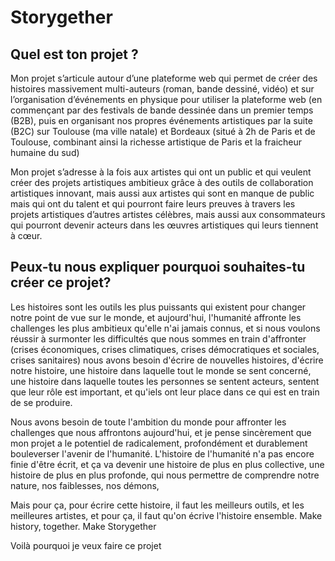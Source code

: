 # Storygether
## Quel est ton projet ?
Mon projet s’articule autour d’une plateforme web qui permet de créer des histoires massivement multi-auteurs (roman, bande dessiné, vidéo) et sur l’organisation d’événements en physique pour utiliser la plateforme web (en commençant par des festivals de bande dessinée dans un premier temps (B2B), puis en organisant nos propres événements artistiques par la suite (B2C) sur Toulouse (ma ville natale) et Bordeaux (situé à 2h de Paris et de Toulouse, combinant ainsi la richesse artistique de Paris et la fraicheur humaine du sud)

Mon projet s’adresse à la fois aux artistes qui ont un public et qui veulent créer des projets artistiques ambitieux grâce à des outils de collaboration artistiques innovant, mais aussi aux artistes qui sont en manque de public mais qui ont du talent et qui pourront faire leurs preuves à travers les projets artistiques d’autres artistes célèbres, mais aussi aux consommateurs qui pourront devenir acteurs dans les œuvres artistiques qui leurs tiennent à cœur.

## Peux-tu nous expliquer pourquoi souhaites-tu créer ce projet?
Les histoires sont les outils les plus puissants qui existent pour changer notre point de vue sur le monde, et aujourd'hui, l'humanité affronte les challenges les plus ambitieux qu'elle n'ai jamais connus, et si nous voulons réussir à surmonter les difficultés que nous sommes en train d'affronter (crises économiques, crises climatiques, crises démocratiques et sociales, crises sanitaires) nous avons besoin d'écrire de nouvelles histoires, d'écrire notre histoire, une histoire dans laquelle tout le monde se sent concerné, une histoire dans laquelle toutes les personnes se sentent acteurs, sentent que leur rôle est important, et qu'iels ont leur place dans ce qui est en train de se produire.

Nous avons besoin de toute l'ambition du monde pour affronter les challenges que nous affrontons aujourd'hui, et je pense sincèrement que mon projet a le potentiel de radicalement, profondément et durablement bouleverser l'avenir de l'humanité. L'histoire de l'humanité n'a pas encore finie d'être écrit, et ça va devenir une histoire de plus en plus collective, une histoire de plus en plus profonde, qui nous permettre de comprendre notre nature, nos faiblesses, nos démons, 

Mais pour ça, pour écrire cette histoire, il faut les meilleurs outils, et les meilleures artistes, et pour ça, il faut qu'on écrive l'histoire ensemble.
Make history, together.
Make Storygether

Voilà pourquoi je veux faire ce projet
